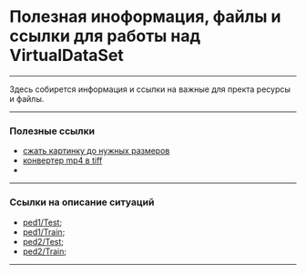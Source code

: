 # Полезная иноформация, файлы и ссылки для работы над VirtualDataSet
___
Здесь собирется информация и ссылки на важные для пректа ресурсы и файлы.

____
### Полезные ссылки
* [сжать картинку до нужных размеров](https://www.imgonline.com.ua/resize-image.php) 
* [конвертер mp4 в tiff](https://www.converter365.com/video-converter/mp4/mp4-to-tiff)
* 
____
### Ссылки на описание ситуаций
* [ped1/Test](./ped1_test.md);
* [ped1/Train](./ped1_train.md);
* [ped2/Test](./ped2_test.md);
* [ped2/Train](./ped2_train.md);

___
